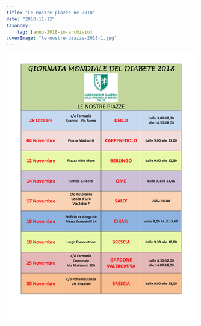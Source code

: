 ```yaml
---
title: "Le nostre piazze ne 2018"
date: "2018-11-12"
taxonomy: 
    tag: [anno-2018-in-archivio]
coverImage: "le-nostre-piazze-2018-1.jpg"
---
```


![](images/le-nostre-piazze-2018-1.jpg)
